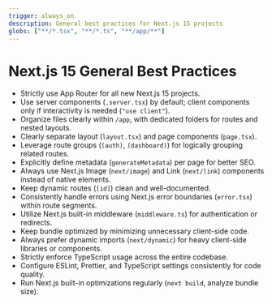 ```yaml
---
trigger: always_on
description: General best practices for Next.js 15 projects
globs: ["**/*.tsx", "**/*.ts", "**/app/**"]
---
```


# Next.js 15 General Best Practices

- Strictly use App Router for all new Next.js 15 projects.
- Use server components (`.server.tsx`) by default; client components only if interactivity is needed (`"use client"`).
- Organize files clearly within `/app`, with dedicated folders for routes and nested layouts.
- Clearly separate layout (`layout.tsx`) and page components (`page.tsx`).
- Leverage route groups (`(auth)`, `(dashboard)`) for logically grouping related routes.
- Explicitly define metadata (`generateMetadata`) per page for better SEO.
- Always use Next.js Image (`next/image`) and Link (`next/link`) components instead of native elements.
- Keep dynamic routes (`[id]`) clean and well-documented.
- Consistently handle errors using Next.js error boundaries (`error.tsx`) within route segments.
- Utilize Next.js built-in middleware (`middleware.ts`) for authentication or redirects.
- Keep bundle optimized by minimizing unnecessary client-side code.
- Always prefer dynamic imports (`next/dynamic`) for heavy client-side libraries or components.
- Strictly enforce TypeScript usage across the entire codebase.
- Configure ESLint, Prettier, and TypeScript settings consistently for code quality.
- Run Next.js built-in optimizations regularly (`next build`, analyze bundle size).